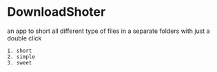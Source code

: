 # DownloadShoter
an app to short all different type of files in a separate folders with just a double click   
    
    1. short
    2. simple
    3. sweet